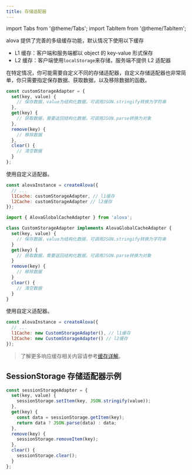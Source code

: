 ```yaml
---
title: 存储适配器
---
```


import Tabs from '@theme/Tabs';
import TabItem from '@theme/TabItem';

alova 提供了完善的多级缓存功能，默认情况下使用以下缓存

- L1 缓存：客户端和服务端都以 object 的 key-value 形式保存
- L2 缓存：客户端使用`localStorage`来存储，服务端不提供 L2 适配器

在特定情况，你可能需要自定义不同的存储适配器，自定义存储适配器也非常简单，你只需要指定保存数据、获取数据，以及移除数据的函数。

<Tabs>
<TabItem value="1" label="object">

```javascript
const customStorageAdapter = {
  set(key, value) {
    // 保存数据，value为结构化数据，可调用JSON.stringify转换为字符串
  },
  get(key) {
    // 获取数据，需要返回结构化数据，可调用JSON.parse转换为对象
  },
  remove(key) {
    // 移除数据
  },
  clear() {
    // 清空数据
  }
};
```

使用自定义适配器。

```javascript
const alovaInstance = createAlova({
  // ...
  l1Cache: customStorageAdapter, // l1缓存
  l2Cache: customStorageAdapter // l2缓存
});
```

</TabItem>
<TabItem value="2" label="class">

```ts
import { AlovaGlobalCacheAdapter } from 'alova';

class CustomStorageAdapter implements AlovaGlobalCacheAdapter {
  set(key, value) {
    // 保存数据，value为结构化数据，可调用JSON.stringify转换为字符串
  }
  get(key) {
    // 获取数据，需要返回结构化数据，可调用JSON.parse转换为对象
  }
  remove(key) {
    // 移除数据
  }
  clear() {
    // 清空数据
  }
}
```

使用自定义适配器。

```javascript
const alovaInstance = createAlova({
  // ...
  l1Cache: new CustomStorageAdapter(), // l1缓存
  l2Cache: new CustomStorageAdapter() // l2缓存
});
```

</TabItem>
</Tabs>

> 了解更多响应缓存相关内容请参考[缓存详解](/tutorial/cache/mode)。

## SessionStorage 存储适配器示例

```javascript
const sessionStorageAdapter = {
  set(key, value) {
    sessionStorage.setItem(key, JSON.stringify(value));
  },
  get(key) {
    const data = sessionStorage.getItem(key);
    return data ? JSON.parse(data) : data;
  },
  remove(key) {
    sessionStorage.removeItem(key);
  },
  clear() {
    sessionStorage.clear();
  }
};
```
